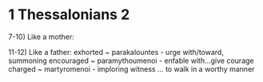 # 1 Thessalonians 2


7-10) Like a mother:

11-12) Like a father:
  exhorted
    ~ parakalountes
    - urge with/toward, summoning
  encouraged
    ~ paramythoumenoi
    - enfable with...give courage
  charged
    ~ martyromenoi
    - imploring witness
  ... to walk in a worthy manner

